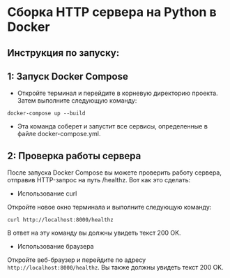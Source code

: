 # Сборка HTTP сервера на Python в Docker
## Инструкция по запуску:

## 1: Запуск Docker Compose
- Откройте терминал и перейдите в корневую директорию проекта. Затем выполните следующую команду:

```docker-compose up --build```

- Эта команда соберет и запустит все сервисы, определенные в файле docker-compose.yml.

## 2: Проверка работы сервера
После запуска Docker Compose вы можете проверить работу сервера, отправив HTTP-запрос на путь /healthz. Вот как это сделать:

- Использование curl

Откройте новое окно терминала и выполните следующую команду:

```curl http://localhost:8000/healthz```

В ответ на эту команду вы должны увидеть текст 200 OK.

- Использование браузера

Откройте веб-браузер и перейдите по адресу ```http://localhost:8000/healthz```. Вы также должны увидеть текст 200 OK.


